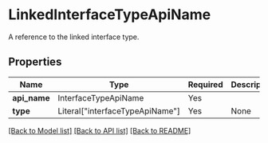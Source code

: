 # LinkedInterfaceTypeApiName

A reference to the linked interface type.

## Properties
| Name | Type | Required | Description |
| ------------ | ------------- | ------------- | ------------- |
**api_name** | InterfaceTypeApiName | Yes |  |
**type** | Literal["interfaceTypeApiName"] | Yes | None |


[[Back to Model list]](../../../../README.md#models-v2-link) [[Back to API list]](../../../../README.md#apis-v2-link) [[Back to README]](../../../../README.md)
